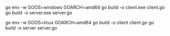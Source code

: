 go env -w GOOS=windows GOARCH=amd64
go build -o client.exe client.go
go build -o server.exe server.go

go env -w GOOS=linux GOARCH=amd64
go build -o client client.go
go build -o server server.go
